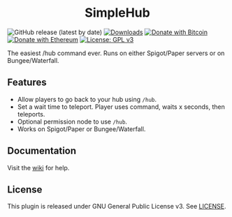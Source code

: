 <h1 align="center">SimpleHub</h1>

![GitHub release (latest by date)](https://img.shields.io/github/v/release/hyperdefined/SimpleHub) [![Downloads](https://img.shields.io/github/downloads/hyperdefined/SimpleHub/total?logo=github)](https://github.com/hyperdefined/SimpleHub/releases) [![Donate with Bitcoin](https://en.cryptobadges.io/badge/micro/1F29aNKQzci3ga5LDcHHawYzFPXvELTFoL)](https://en.cryptobadges.io/donate/1F29aNKQzci3ga5LDcHHawYzFPXvELTFoL) [![Donate with Ethereum](https://en.cryptobadges.io/badge/micro/0x0f58B66993a315dbCc102b4276298B5Ff8895F41)](https://en.cryptobadges.io/donate/0x0f58B66993a315dbCc102b4276298B5Ff8895F41) [![License: GPL v3](https://img.shields.io/badge/License-GPLv3-blue.svg)](https://www.gnu.org/licenses/gpl-3.0)

The easiest /hub command ever. Runs on either Spigot/Paper servers or on Bungee/Waterfall.

## Features
* Allow players to go back to your hub using `/hub`.
* Set a wait time to teleport. Player uses command, waits x seconds, then teleports.
* Optional permission node to use `/hub`.
* Works on Spigot/Paper or Bungee/Waterfall.

## Documentation
Visit the [wiki](https://docs.hyper.lol/simplehub) for help.

## License
This plugin is released under GNU General Public License v3. See [LICENSE](https://github.com/hyperdefined/SimpleHub/blob/master/LICENSE).
